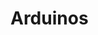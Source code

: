 # Arduinos

<img src="./image1" alt="">
<img src="./image2" alt="">
<img src="./image3" alt="">
<img src="./image4" alt="">
<img src="./image5" alt="">

